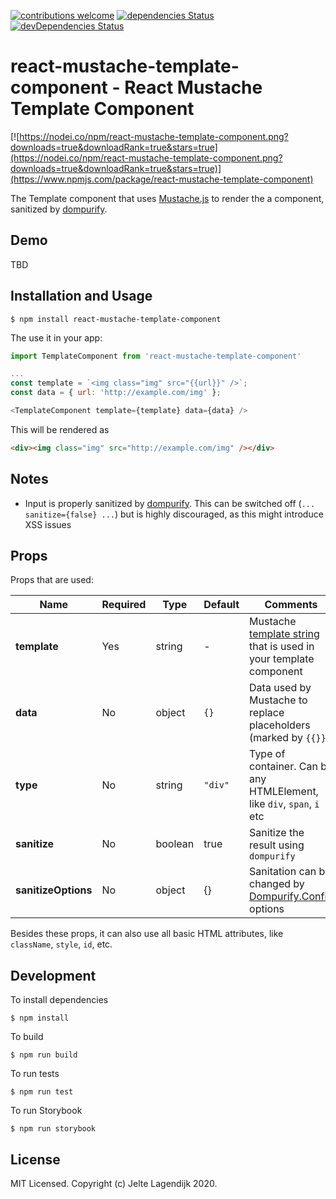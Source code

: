 [![contributions welcome](https://img.shields.io/badge/contributions-welcome-brightgreen.svg?style=flat)](https://github.com/j3lte/react-mustache-template-component/issues)
[![dependencies Status](https://david-dm.org/j3lte/react-mustache-template-component/status.svg)](https://david-dm.org/j3lte/react-mustache-template-component)
[![devDependencies Status](https://david-dm.org/j3lte/react-mustache-template-component/dev-status.svg)](https://david-dm.org/j3lte/react-mustache-template-component?type=dev)

# react-mustache-template-component - React Mustache Template Component

[![https://nodei.co/npm/react-mustache-template-component.png?downloads=true&downloadRank=true&stars=true](https://nodei.co/npm/react-mustache-template-component.png?downloads=true&downloadRank=true&stars=true)](https://www.npmjs.com/package/react-mustache-template-component)

The Template component that uses [Mustache.js](https://www.npmjs.com/package/mustache) to render the a component, sanitized by [dompurify](https://www.npmjs.com/package/dompurify).

## Demo

TBD

## Installation and Usage

```
$ npm install react-mustache-template-component
```

The use it in your app:

```js
import TemplateComponent from 'react-mustache-template-component'

...
const template = `<img class="img" src="{{url}}" />`;
const data = { url: 'http://example.com/img' };

<TemplateComponent template={template} data={data} />
```

This will be rendered as

```html
<div><img class="img" src="http://example.com/img" /></div>
```

## Notes

- Input is properly sanitized by [dompurify](https://www.npmjs.com/package/dompurify). This can be switched off (`... sanitize={false} ...`) but is highly discouraged, as this might introduce XSS issues

## Props

Props that are used:

|Name|Required|Type|Default|Comments|
|---|---|---|---|---|
|**template**|Yes|string|-|Mustache [template string](https://github.com/janl/mustache.js) that is used in your template component|
|**data**|No|object|`{}`|Data used by Mustache to replace placeholders (marked by `{{}}`)|
|**type**|No|string|`"div"`|Type of container. Can be any HTMLElement, like `div`, `span`, `i` etc |
|**sanitize**|No|boolean|true|Sanitize the result using `dompurify`|
|**sanitizeOptions**|No|object|{}|Sanitation can be changed by [Dompurify.Config](https://www.npmjs.com/package/dompurify#can-i-configure-dompurify) options|

Besides these props, it can also use all basic HTML attributes, like `className`, `style`, `id`, etc.

## Development

To install dependencies
```
$ npm install
```

To build
```
$ npm run build
```

To run tests
```
$ npm run test
```

To run Storybook
```
$ npm run storybook
```

## License

MIT Licensed. Copyright (c) Jelte Lagendijk 2020.
